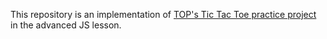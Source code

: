 This repository is an implementation of [TOP's Tic Tac Toe practice project](https://www.theodinproject.com/lessons/javascript-tic) in the advanced JS lesson.
